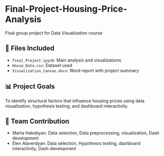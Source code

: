 # Final-Project-Housing-Price-Analysis
Final group project for Data Visualization course

## 📁 Files Included
- `Final_Project.ipynb`: Main analysis and visualizations
- `House_Data.csv`: Dataset used
- `Visualization_Canvas.docx`: Word report with project summary

## 📊 Project Goals
To identify structural factors that influence housing prices using data visualization, hypothesis testing, and dashboard interactivity.

## 👥 Team Contribution

- Marta Hakobyan: Data selection, Data preprocessing, visualization, Dash development
- Elen Alaverdyan: Data selection, Hypothesis testing, dashboard interactivity, Dash development

